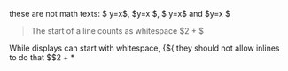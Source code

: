 these are not math texts: $ y=x$, $y=x $, $
y=x$ and $y=x
$

>The start of a line counts as whitespace $2 +
>$

While displays can start with whitespace, {${
they should not allow inlines to do that $$2 +
$*$
